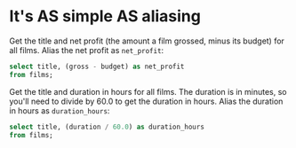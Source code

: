 # It's AS simple AS aliasing

Get the title and net profit (the amount a film grossed, minus its budget) for all films. Alias the net profit as `net_profit`:
```sql
select title, (gross - budget) as net_profit
from films;
```

Get the title and duration in hours for all films. The duration is in minutes, so you'll need to divide by 60.0 to get the duration in hours. Alias the duration in hours as `duration_hours`:
```sql
select title, (duration / 60.0) as duration_hours
from films;
```
